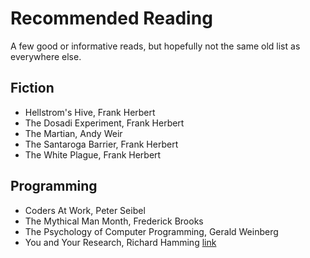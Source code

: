 # Recommended Reading

A few good or informative reads, but hopefully not the same old list as
everywhere else.

## Fiction

* Hellstrom's Hive, Frank Herbert
* The Dosadi Experiment, Frank Herbert
* The Martian, Andy Weir
* The Santaroga Barrier, Frank Herbert
* The White Plague, Frank Herbert


## Programming

* Coders At Work, Peter Seibel
* The Mythical Man Month, Frederick Brooks
* The Psychology of Computer Programming, Gerald Weinberg
* You and Your Research, Richard Hamming [link](http://www.cs.virginia.edu/~robins/YouAndYourResearch.pdf)

